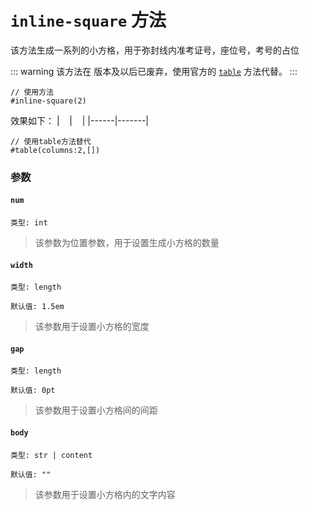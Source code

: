 # `inline-square` 方法

该方法生成一系列的小方格，用于弥封线内准考证号，座位号，考号的占位

::: warning
该方法在 <Badge type="info" text="0.1.8" /> 版本及以后已废弃，使用官方的 [`table`](https://typst.app/docs/reference/model/table/) 方法代替。
:::
```typst
// 使用方法
#inline-square(2)
```
效果如下：
| &nbsp;&nbsp; |   &nbsp;&nbsp;     |
|------|-------|

```typst
// 使用table方法替代
#table(columns:2,[])
```

### 参数

#### `num`

`类型: int`

>该参数为位置参数，用于设置生成小方格的数量

#### `width`

`类型: length`

`默认值: 1.5em`

>该参数用于设置小方格的宽度

#### `gap`

`类型: length`

`默认值: 0pt`

>该参数用于设置小方格间的间距

#### `body`

`类型: str | content`

`默认值: ""`

>该参数用于设置小方格内的文字内容